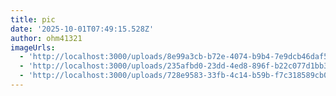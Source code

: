 ```yaml
---
title: pic
date: '2025-10-01T07:49:15.528Z'
author: ohm41321
imageUrls:
  - 'http://localhost:3000/uploads/8e99a3cb-b72e-4074-b9b4-7e9dcb46daf5.jpg'
  - 'http://localhost:3000/uploads/235afbd0-23dd-4ed8-896f-b22c077d1bb3.png'
  - 'http://localhost:3000/uploads/728e9583-33fb-4c14-b59b-f7c318589cb0.jpg'
---
```


